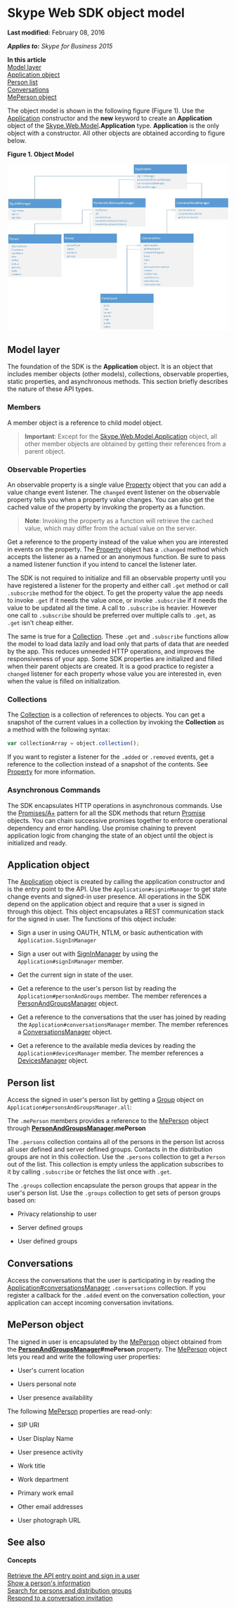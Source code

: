 
# Skype Web SDK object model

 **Last modified:** February 08, 2016

 _**Applies to:** Skype for Business 2015_

 **In this article**<br/>
[Model layer](#sectionSection0)<br/>
[Application object](#sectionSection1)<br/>
[Person list](#sectionSection2)<br/>
[Conversations](#sectionSection3)<br/>
[MePerson object](#sectionSection4)


The object model is shown in the following figure (Figure 1). Use the [Application](http://technet.microsoft.com/library/e0969542-53e2-473a-b02f-2554b01451f1%28Office.14%29.aspx) constructor and the **new** keyword to create an **Application** object of the [Skype.Web.Model](http://technet.microsoft.com/library/16bd06ac-a5d4-45c9-a99b-0236c2c056aa%28Office.14%29.aspx)**.Application** type. **Application** is the only object with a constructor. All other objects are obtained according to figure below.

**Figure 1. Object Model**


![Skype Web SDK Object Model](images/317a0cf1-8468-4657-805f-9a12440f1188.jpg)


## Model layer
<a name="sectionSection0"> </a>

The foundation of the SDK is the  **Application** object. It is an object that includes member objects (other models), collections, observable properties, static properties, and asynchronous methods. This section briefly describes the nature of these API types.


### Members

A member object is a reference to child model object.

>**Important**: Except for the [Skype.Web.Model.Application](http://technet.microsoft.com/library/e0969542-53e2-473a-b02f-2554b01451f1.aspx) object, all other member objects are obtained by getting their references from a parent object.

### Observable Properties

An observable property is a single value [Property](http://technet.microsoft.com/library/75568de9-0173-45cf-a0ce-ba1e5b0da7d9%28Office.14%29.aspx) object that you can add a value change event listener. The `changed` event listener on the observable property tells you when a property value changes. You can also get the cached value of the property by invoking the property as a function.

>**Note**: Invoking the property as a function will retrieve the cached value, which may differ from the actual value on the server.

Get a reference to the property instead of the value when you are interested in events on the property. The [Property](http://technet.microsoft.com/library/75568de9-0173-45cf-a0ce-ba1e5b0da7d9%28Office.14%29.aspx) object has a `.changed` method which accepts the listener as a named or an anonymous function. Be sure to pass a named listener function if you intend to cancel the listener later.

The SDK is not required to initialize and fill an observable property until you have registered a listener for the property and either call `.get` method or call `.subscribe` method for the object. To get the property value the app needs to invoke `.get` if it needs the value once, or invoke `.subscribe` if it needs the value to be updated all the time. A call to `.subscribe` is heavier. However one call to `.subscribe` should be preferred over multiple calls to `.get`, as `.get` isn't cheap either.

The same is true for a [Collection](http://technet.microsoft.com/library/9136f659-0706-4637-9448-9626c879a290%28Office.14%29.aspx). These `.get` and `.subscribe` functions allow the model to load data lazily and load only that parts of data that are needed by the app. This reduces unneeded HTTP operations, and improves the responsiveness of your app. Some SDK properties are initialized and filled when their parent objects are created. It is a good practice to register a `changed` listener for each property whose value you are interested in, even when the value is filled on initialization.

### Collections

The [Collection](http://technet.microsoft.com/library/9136f659-0706-4637-9448-9626c879a290%28Office.14%29.aspx) is a collection of references to objects. You can get a snapshot of the current values in a collection by invoking the **Collection** as a method with the following syntax:

  ```js
  var collectionArray = object.collection(); 
  ```

If you want to register a listener for the `.added` or `.removed` events, get a reference to the collection instead of a snapshot of the contents. See [Property](http://technet.microsoft.com/library/75568de9-0173-45cf-a0ce-ba1e5b0da7d9%28Office.14%29.aspx) for more information.

### Asynchronous Commands

The SDK encapsulates HTTP operations in asynchronous commands. Use the [Promises/A+](http://promisesaplus.com/) pattern for all the SDK methods that return [Promise](http://technet.microsoft.com/library/362628c9-9f48-4e26-8f5d-d0bae80e782d%28Office.14%29.aspx) objects. You can chain successive promises together to enforce operational dependency and error handling. Use promise chaining to prevent application logic from changing the state of an object until the object is initialized and ready.

## Application object
<a name="sectionSection1"> </a>

The [Application](http://technet.microsoft.com/library/e0969542-53e2-473a-b02f-2554b01451f1%28Office.14%29.aspx) object is created by calling the application constructor and is the entry point to the API. Use the `Application#signinManager` to get state change events and signed-in user presence. All operations in the SDK depend on the application object and require that a user is signed in through this object. This object encapsulates a REST communication stack for the signed in user. The functions of this object include:

- Sign a user in using OAUTH, NTLM, or basic authentication with `Application.SignInManager`
    
- Sign a user out with [SignInManager](http://technet.microsoft.com/library/bfb98537-a02a-4eb5-b980-007b8c46aee1%28Office.14%29.aspx) by using the `Application#signInManager` member.
    
- Get the current sign in state of the user.
    
- Get a reference to the user's person list by reading the `Application#personAndGroups` member. The member references a [PersonAndGroupsManager](http://technet.microsoft.com/library/ce912c52-5bed-47b1-b4e0-ce4328297c87%28Office.14%29.aspx) object.
    
- Get a reference to the conversations that the user has joined by reading the `Application#conversationsManager` member. The member references a [ConversationsManager](http://technet.microsoft.com/library/b412eed4-1cbe-4471-ae3d-c4f38a8f7284%28Office.14%29.aspx) object.
    
- Get a reference to the available media devices by reading the `Application#devicesManager` member. The member references a [DevicesManager](http://technet.microsoft.com/library/0678cf66-ceec-409f-8723-6e9bb4355024%28Office.14%29.aspx) object.
    

## Person list
<a name="sectionSection2"> </a>

Access the signed in user's person list by getting a  [Group](http://technet.microsoft.com/library/6cf7a1b7-d732-422b-96e6-ff8ac18cedc8%28Office.14%29.aspx) object on `Application#personsAndGroupsManager.all`:

The `.mePerson` members provides a reference to the [MePerson](http://technet.microsoft.com/library/a71b0536-3c1a-487b-b734-33e4efbea3b5%28Office.14%29.aspx) object through **[PersonAndGroupsManager](http://technet.microsoft.com/library/ce912c52-5bed-47b1-b4e0-ce4328297c87%28Office.14%29.aspx).mePerson**

The `.persons` collection contains all of the persons in the person list across all user defined and server defined groups. Contacts in the distribution groups are not in this collection. Use the `.persons` collection to get a `Person` out of the list. This collection is empty unless the application subscribes to it by calling `.subscribe` or fetches the list once with `.get`.

The `.groups` collection encapsulate the person groups that appear in the user's person list. Use the `.groups` collection to get sets of person groups based on:
    
- Privacy relationship to user
    
- Server defined groups
    
- User defined groups
    

## Conversations
<a name="sectionSection3"> </a>

Access the conversations that the user is participating in by reading the [Application#conversationsManager](http://technet.microsoft.com/library/b412eed4-1cbe-4471-ae3d-c4f38a8f7284%28Office.14%29.aspx) `.conversations` collection. If you register a callback for the `.added` event on the conversation collection, your application can accept incoming conversation invitations.


## MePerson object
<a name="sectionSection4"> </a>

The signed in user is encapsulated by the [MePerson](http://technet.microsoft.com/library/a71b0536-3c1a-487b-b734-33e4efbea3b5%28Office.14%29.aspx) object obtained from the **[PersonAndGroupsManager](http://technet.microsoft.com/library/ce912c52-5bed-47b1-b4e0-ce4328297c87%28Office.14%29.aspx)#mePerson** property. The [MePerson](http://technet.microsoft.com/library/a71b0536-3c1a-487b-b734-33e4efbea3b5%28Office.14%29.aspx) object lets you read and write the following user properties:


- User's current location 
    
- Users personal note 
    
- User presence availability 
    
The following [MePerson](http://technet.microsoft.com/library/a71b0536-3c1a-487b-b734-33e4efbea3b5%28Office.14%29.aspx) properties are read-only:


- SIP URI
    
- User Display Name
    
- User presence activity
    
- Work title
    
- Work department
    
- Primary work email
    
- Other email addresses
    
- User photograph URL
    

## See also
<a name="sectionSection4"> </a>


#### Concepts


[Retrieve the API entry point and sign in a user]( /GetAPIEntrySignIn.md)<br/>
[Show a person's information]( /ShowPersonInfo.md)<br/>
[Search for persons and distribution groups]( /SearchForPersonsAndGroups.md)<br/>
[Respond to a conversation invitation]( /RespondToInvitation.md)
